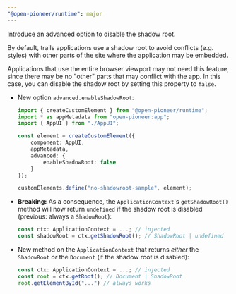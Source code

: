 ```yaml
---
"@open-pioneer/runtime": major
---
```


Introduce an advanced option to disable the shadow root.

By default, trails applications use a shadow root to avoid conflicts (e.g. styles) with other parts of the site where the application may be embedded.

Applications that use the entire browser viewport may not need this feature, since there may be no "other" parts that may conflict with the app. In this case, you can disable the shadow root by setting this property to `false`.

- New option `advanced.enableShadowRoot`:

    ```ts
    import { createCustomElement } from "@open-pioneer/runtime";
    import * as appMetadata from "open-pioneer:app";
    import { AppUI } from "./AppUI";

    const element = createCustomElement({
        component: AppUI,
        appMetadata,
        advanced: {
            enableShadowRoot: false
        }
    });

    customElements.define("no-shadowroot-sample", element);
    ```

- **Breaking:** As a consequence, the `ApplicationContext`'s `getShadowRoot()` method will now return `undefined` if the shadow root is disabled (previous: always a `ShadowRoot`):

    ```ts
    const ctx: ApplicationContext = ...; // injected
    const shadowRoot = ctx.getShadowRoot(); // ShadowRoot | undefined
    ```

- New method on the `ApplicationContext` that returns _either_ the `ShadowRoot` _or_ the `Document` (if the shadow root is disabled):

    ```ts
    const ctx: ApplicationContext = ...; // injected
    const root = ctx.getRoot(); // Document | ShadowRoot
    root.getElementById("...") // always works
    ```
